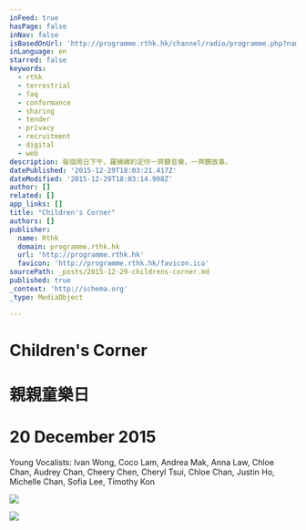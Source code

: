 ```yaml
---
inFeed: true
hasPage: false
inNav: false
isBasedOnUrl: 'http://programme.rthk.hk/channel/radio/programme.php?name=radio4%2Fchildren&d=2015-12-20&p=631&e&m=episode'
inLanguage: en
starred: false
keywords:
  - rthk
  - terrestrial
  - faq
  - conformance
  - sharing
  - tender
  - privacy
  - recruitment
  - digital
  - web
description: 每個周日下午，羅姨姨約定你一齊聽音樂，一齊聽故事。
datePublished: '2015-12-29T18:03:21.417Z'
dateModified: '2015-12-29T18:03:14.908Z'
author: []
related: []
app_links: []
title: "Children's Corner"
authors: []
publisher:
  name: Rthk
  domain: programme.rthk.hk
  url: 'http://programme.rthk.hk'
  favicon: 'http://programme.rthk.hk/favicon.ico'
sourcePath: _posts/2015-12-29-childrens-corner.md
published: true
_context: 'http://schema.org'
_type: MediaObject

---
```

# Children's Corner

# 親親童樂日

# 20 December 2015

Young Vocalists: Ivan Wong, Coco Lam, Andrea Mak, Anna Law, Chloe Chan, Audrey Chan, Cheery Chen, Cheryl Tsui, Chloe Chan, Justin Ho, Michelle Chan, Sofia Lee, Timothy Kon

<article style=""><img src="https://s3-us-west-2.amazonaws.com/the-grid-img/p/0cd36d080f6d9a9e3c832767ff0df82b4ba564be.jpg" /></article>

![](https://the-grid-user-content.s3-us-west-2.amazonaws.com/ba9f320b-c25d-405e-aa2f-71388518c7e7.jpg)